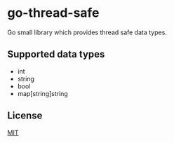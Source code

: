 # go-thread-safe

Go small library which provides thread safe data types.

## Supported data types

* int
* string
* bool
* map[string]string

## License

[MIT](LICENSE)
